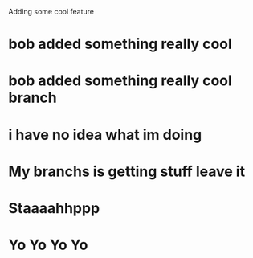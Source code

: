 Adding some cool feature
# bob added something really cool
# bob added something really cool branch
# i have no idea what im doing
# My branchs is getting stuff leave it
# Staaaahhppp
# Yo Yo Yo Yo
